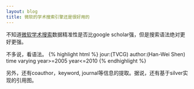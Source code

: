 ```yaml
---
layout: blog
title: 微软的学术搜索引擎还是很好用的
---
```


不知道[微软学术搜索](http://academic.research.microsoft.com/)数据精准性是否比google scholar强，但是搜索语法绝对更好更强。

不多说，看语法。
{% highlight html %}
jour:(TVCG) author:(Han-Wei Shen) time varying year>=2005 year<=2010
{% endhighlight %}

另外，还有coauthor，keyword, journal等信息的提取。据说，还有基于silver实现的引用图。

